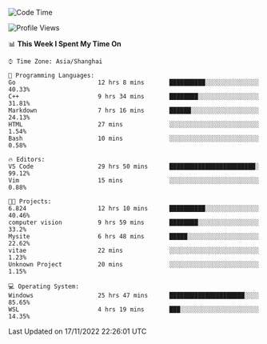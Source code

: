 <!--START_SECTION:waka-->
![Code Time](http://img.shields.io/badge/Code%20Time-354%20hrs%2030%20mins-blue)

![Profile Views](http://img.shields.io/badge/Profile%20Views-3-blue)

📊 **This Week I Spent My Time On** 

```text
⌚︎ Time Zone: Asia/Shanghai

💬 Programming Languages: 
Go                       12 hrs 8 mins       ██████████░░░░░░░░░░░░░░░   40.33% 
C++                      9 hrs 34 mins       ████████░░░░░░░░░░░░░░░░░   31.81% 
Markdown                 7 hrs 16 mins       ██████░░░░░░░░░░░░░░░░░░░   24.13% 
HTML                     27 mins             ░░░░░░░░░░░░░░░░░░░░░░░░░   1.54% 
Bash                     10 mins             ░░░░░░░░░░░░░░░░░░░░░░░░░   0.58%

🔥 Editors: 
VS Code                  29 hrs 50 mins      ████████████████████████░   99.12% 
Vim                      15 mins             ░░░░░░░░░░░░░░░░░░░░░░░░░   0.88%

🐱‍💻 Projects: 
6.824                    12 hrs 10 mins      ██████████░░░░░░░░░░░░░░░   40.46% 
computer vision          9 hrs 59 mins       ████████░░░░░░░░░░░░░░░░░   33.2% 
Mysite                   6 hrs 48 mins       █████░░░░░░░░░░░░░░░░░░░░   22.62% 
vitae                    22 mins             ░░░░░░░░░░░░░░░░░░░░░░░░░   1.23% 
Unknown Project          20 mins             ░░░░░░░░░░░░░░░░░░░░░░░░░   1.15%

💻 Operating System: 
Windows                  25 hrs 47 mins      █████████████████████░░░░   85.65% 
WSL                      4 hrs 19 mins       ███░░░░░░░░░░░░░░░░░░░░░░   14.35%

```


 Last Updated on 17/11/2022 22:26:01 UTC
<!--END_SECTION:waka-->